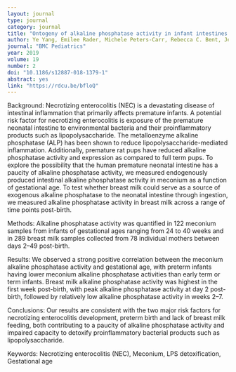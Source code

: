 ```yaml
---
layout: journal
type: journal
category: journal
title: "Ontogeny of alkaline phosphatase activity in infant intestines and breast milk"
author: Ye Yang, Emilee Rader, Michele Peters-Carr, Rebecca C. Bent, Jennifer Smilowitz, Karen Guillemin, and Bethany Rader
journal: "BMC Pediatrics"
year: 2019
volume: 19
number: 2
doi: "10.1186/s12887-018-1379-1"
abstract: yes
link: "https://rdcu.be/bfloQ"
---
```


Background: Necrotizing enterocolitis (NEC) is a devastating disease of intestinal inflammation that primarily affects
premature infants. A potential risk factor for necrotizing enterocolitis is exposure of the premature neonatal intestine to
environmental bacteria and their proinflammatory products such as lipopolysaccharide. The metalloenzyme alkaline
phosphatase (ALP) has been shown to reduce lipopolysaccharide-mediated inflammation. Additionally, premature rat
pups have reduced alkaline phosphatase activity and expression as compared to full term pups. To explore the
possibility that the human premature neonatal intestine has a paucity of alkaline phosphatase activity, we measured
endogenously produced intestinal alkaline phosphatase activity in meconium as a function of gestational age. To test
whether breast milk could serve as a source of exogenous alkaline phosphatase to the neonatal intestine through
ingestion, we measured alkaline phosphatase activity in breast milk across a range of time points post-birth.

Methods: Alkaline phosphatase activity was quantified in 122 meconium samples from infants of gestational
ages ranging from 24 to 40 weeks and in 289 breast milk samples collected from 78 individual mothers
between days 2–49 post-birth.

Results: We observed a strong positive correlation between the meconium alkaline phosphatase activity and
gestational age, with preterm infants having lower meconium alkaline phosphatase activities than early term
or term infants. Breast milk alkaline phosphatase activity was highest in the first week post-birth, with peak
alkaline phosphatase activity at day 2 post-birth, followed by relatively low alkaline phosphatase activity in
weeks 2–7.

Conclusions: Our results are consistent with the two major risk factors for necrotizing enterocolitis
development, preterm birth and lack of breast milk feeding, both contributing to a paucity of alkaline
phosphatase activity and impaired capacity to detoxify proinflammatory bacterial products such as
lipopolysaccharide.

Keywords: Necrotizing enterocolitis (NEC), Meconium, LPS detoxification, Gestational age